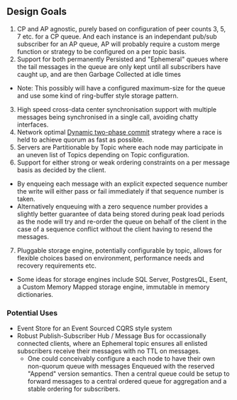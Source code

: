 ﻿
## Design Goals
1. CP and AP agnostic, purely based on configuration of peer counts 3, 5, 7 etc. for a CP queue. 
    And each instance is an independant pub/sub subscriber for an AP queue, AP will probably require a custom merge function or strategy to be configured on a per topic basis.
2. Support for both permanently Persisted and "Ephemeral" queues where the tail messages in the queue are only kept until all subscribers have caught up, and are then Garbage Collected at idle times
 - Note: This possibly will have a configured maximum-size for the queue and use some kind of ring-buffer style storage pattern.
3. High speed cross-data center synchronisation support with multiple messages being synchronised in a single call, avoiding chatty interfaces.
4. Network optimal [Dynamic two-phase commit](http://en.wikipedia.org/wiki/Two-phase_commit_protocol) strategy where a race is held to achieve quorum as fast as possible.
5. Servers are Partitionable by Topic where each node may participate in an uneven list of Topics depending on Topic configuration.
6. Support for either strong or weak ordering constraints on a per message basis as decided by the client.
 - By enqueing each message with an explicit expected sequence number the write will either pass or fail immediately if that sequence number is taken. 
 - Alternatively enqueuing with a zero sequence number provides a slightly better guarantee of data being stored during peak load periods as the node will try and re-order the queue on behalf of the client in the case of a sequence conflict without the client having to resend the messages.
7. Pluggable storage engine, potentially configurable by topic, allows for flexible choices based on environment, performance needs and recovery requirements etc.
  - Some ideas for storage engines include SQL Server, PostgresQL, Esent, a Custom Memory Mapped storage engine, immutable in memory dictionaries.

### Potential Uses
- Event Store for an Event Sourced CQRS style system
- Robust Publish-Subscriber Hub / Message Bus for occassionally connected clients, where an Ephemeral topic ensures all enlisted subscribers receive their messages with no TTL on messages. 
  - One could conceivably configure a each node to have their own non-quorum queue with messages Enqueued with the reserved "Append" version semantics. Then a central queue could be setup to forward messages to a central ordered queue for aggregation and a stable ordering for subscribers.
